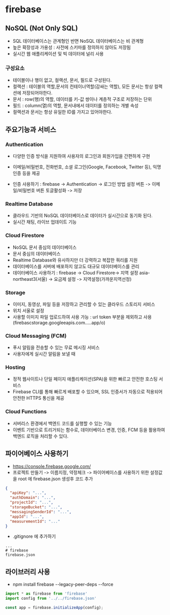 # firebase 

## NoSQL (Not Only SQL)
- SQL 데이터베이스는 관계형인 반면 NoSQL 데이터베이스는 비 관계형
- 높은 확장성과 가용성 : 사전에 스키마를 정의하지 않아도 저장됨
- 실시간 웹 애플리케이션 및 빅 데이터에 널리 사용
### 구성요소
- 테이블이나 행이 없고, 컬랙션, 문서, 필드로 구성된다.
- 컬랙션 : 테이블의 역할,문서의 컨테이너역할(감싸는 역할), 모든 문서는 항상 컬랙션에 저장되어야한다.
- 문서 : row(행)의 역할, 데이터를 키-값 쌍이나 계층적 구조로 저장하는 단위
- 필드 : column(열)의 역할, 문서내에서 데이터를 정의하는 개별 속성 
- 컬랙션과 문서는 항상 유일한 ID를 가지고 있어야한다.

## 주요기능과 서비스
###  Authentication 
- 다양한 인증 방식을 지원하여 사용자의 로그인과 회원가입을 간편하게 구현
- 이메일/비밀번호, 전화번호, 소셜 로그인(Google, Facebook, Twitter 등), 익명 인증 등을 제공

- 인증 사용하기 : firebase -> Authentication -> 로그인 방법 설정 버튼 -> 이메일/비밀번호 버튼 토글활성화 -> 저장


### Realtime Database
- 클라우드 기반의 NoSQL 데이터베이스로 데이터가 실시간으로 동기화 된다.
- 실시간 채팅, 라이브 업데이트 기능

### Cloud Firestore
- NoSQL 문서 중심의 데이터베이스
- 문서 중심의 데이터베이스
- Realtime Database와 유사하지만 더 강력하고 복잡한 쿼리를 지원
- 데이터베이스를 서버에 배포하지 않고도 대규모 데이터베이스를 관리
- 데이터베이스 사용하기 : firebase -> Cloud Firestore-> 지역 설정 asia-northeast3(서울) -> 요금제 설정 -> 지역설정(가까운지역선정) 

### Storage
- 이미지, 동영상, 파일 등을 저장하고 관리할 수 있는 클라우드 스토리지 서비스
- 위치 서울로 설정
- 사용할 이미지 파일 업로드하여 사용 가능 : url token 부분을 제외하고 사용 (firebascstorage.googleeapis.com.....app/o)


### Cloud Messaging (FCM)
- 푸시 알림을 전송할 수 있는 무료 메시징 서비스
- 사용자에게 실시간 알림을 보낼 때

### Hosting
- 정적 웹사이트나 단일 페이지 애플리케이션(SPA)을 위한 빠르고 안전한 호스팅 서비스
- Firebase CLI를 통해 빠르게 배포할 수 있으며, SSL 인증서가 자동으로 적용되어 안전한 HTTPS 통신을 제공

### Cloud Functions
- 서버리스 환경에서 백엔드 코드를 실행할 수 있는 기능
- 이벤트 기반으로 트리거되는 함수로, 데이터베이스 변경, 인증, FCM 등을 활용하여 백엔드 로직을 처리할 수 있다.




## 파이어베이스 사용하기
- https://console.firebase.google.com/
- 프로젝트 만들기 -> 이름지정, 약정체크 -> 파이어베이스를 사용하기 위한 설정값을 root 에 firebase.json 생성후 코드 추가

```json
{
  "apiKey": "...",
  "authDomain": "...",
  "projectId": "...",
  "storageBucket": "...",
  "messagingSenderId": "...",
  "appId": "...",
  "measurementId": "..."
}
```
- .gitignore 에 추가하기
```
...
# firebase
firebase.json
```

## 라이브러리 사용

- npm install firebase --legacy-peer-deps --force
```js
import * as firebase from 'firebase'
import config from '../../firebase.json'

const app = firebase.initializeApp(config);
```

